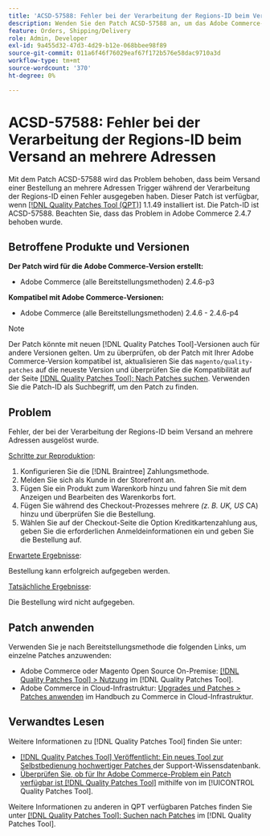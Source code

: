 ```yaml
---
title: 'ACSD-57588: Fehler bei der Verarbeitung der Regions-ID beim Versand an mehrere Adressen'
description: Wenden Sie den Patch ACSD-57588 an, um das Adobe Commerce-Problem zu beheben, bei dem beim Versand einer Bestellung an mehrere Trigger während der Verarbeitung der Regions-ID ein Fehler auftritt.
feature: Orders, Shipping/Delivery
role: Admin, Developer
exl-id: 9a455d32-47d3-4d29-b12e-068bbee98f89
source-git-commit: 011a6f46f76029eaf67f172b576e58dac9710a3d
workflow-type: tm+mt
source-wordcount: '370'
ht-degree: 0%

---
```


# ACSD-57588: Fehler bei der Verarbeitung der Regions-ID beim Versand an mehrere Adressen

Mit dem Patch ACSD-57588 wird das Problem behoben, dass beim Versand einer Bestellung an mehrere Adressen Trigger während der Verarbeitung der Regions-ID einen Fehler ausgegeben haben. Dieser Patch ist verfügbar, wenn [[!DNL Quality Patches Tool (QPT)]](https://experienceleague.adobe.com/de/docs/commerce-operations/tools/quality-patches-tool/quality-patches-tool-to-self-serve-quality-patches) 1.1.49 installiert ist. Die Patch-ID ist ACSD-57588. Beachten Sie, dass das Problem in Adobe Commerce 2.4.7 behoben wurde.

## Betroffene Produkte und Versionen

**Der Patch wird für die Adobe Commerce-Version erstellt:**

* Adobe Commerce (alle Bereitstellungsmethoden) 2.4.6-p3

**Kompatibel mit Adobe Commerce-Versionen:**

* Adobe Commerce (alle Bereitstellungsmethoden) 2.4.6 - 2.4.6-p4

>[!NOTE]
>
>Der Patch könnte mit neuen [!DNL Quality Patches Tool]-Versionen auch für andere Versionen gelten. Um zu überprüfen, ob der Patch mit Ihrer Adobe Commerce-Version kompatibel ist, aktualisieren Sie das `magento/quality-patches` auf die neueste Version und überprüfen Sie die Kompatibilität auf der Seite [[!DNL Quality Patches Tool]: Nach Patches suchen](https://experienceleague.adobe.com/tools/commerce-quality-patches/index.html?lang=de). Verwenden Sie die Patch-ID als Suchbegriff, um den Patch zu finden.

## Problem

Fehler, der bei der Verarbeitung der Regions-ID beim Versand an mehrere Adressen ausgelöst wurde.

<u>Schritte zur Reproduktion</u>:

1. Konfigurieren Sie die [!DNL Braintree] Zahlungsmethode.
1. Melden Sie sich als Kunde in der Storefront an.
1. Fügen Sie ein Produkt zum Warenkorb hinzu und fahren Sie mit dem Anzeigen und Bearbeiten des Warenkorbs fort.
1. Fügen Sie während des Checkout-Prozesses mehrere *(z. B. UK, US* CA) hinzu und überprüfen Sie die Bestellung.
1. Wählen Sie auf der Checkout-Seite die Option Kreditkartenzahlung aus, geben Sie die erforderlichen Anmeldeinformationen ein und geben Sie die Bestellung auf.

<u>Erwartete Ergebnisse</u>:

Bestellung kann erfolgreich aufgegeben werden.

<u>Tatsächliche Ergebnisse</u>:

Die Bestellung wird nicht aufgegeben.

## Patch anwenden

Verwenden Sie je nach Bereitstellungsmethode die folgenden Links, um einzelne Patches anzuwenden:

* Adobe Commerce oder Magento Open Source On-Premise: [[!DNL Quality Patches Tool] > Nutzung](/help/tools/quality-patches-tool/usage.md) im [!DNL Quality Patches Tool].
* Adobe Commerce in Cloud-Infrastruktur: [Upgrades und Patches > Patches anwenden](https://experienceleague.adobe.com/docs/commerce-cloud-service/user-guide/develop/upgrade/apply-patches.html?lang=de) im Handbuch zu Commerce in Cloud-Infrastruktur.

## Verwandtes Lesen

Weitere Informationen zu [!DNL Quality Patches Tool] finden Sie unter:

* [[!DNL Quality Patches Tool] Veröffentlicht: Ein neues Tool zur Selbstbedienung hochwertiger Patches ](https://experienceleague.adobe.com/de/docs/commerce-operations/tools/quality-patches-tool/quality-patches-tool-to-self-serve-quality-patches) der Support-Wissensdatenbank.
* [Überprüfen Sie, ob für Ihr Adobe Commerce-Problem ein Patch verfügbar ist [!DNL Quality Patches Tool]](/help/tools/quality-patches-tool/patches-available-in-qpt/check-patch-for-magento-issue-with-magento-quality-patches.md) mithilfe von im [!UICONTROL Quality Patches Tool].


Weitere Informationen zu anderen in QPT verfügbaren Patches finden Sie unter [[!DNL Quality Patches Tool]: Suchen nach Patches](https://experienceleague.adobe.com/tools/commerce-quality-patches/index.html?lang=de) im [!DNL Quality Patches Tool].
